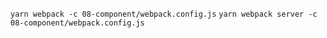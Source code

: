 `yarn webpack -c 08-component/webpack.config.js`
`yarn webpack server -c 08-component/webpack.config.js`
